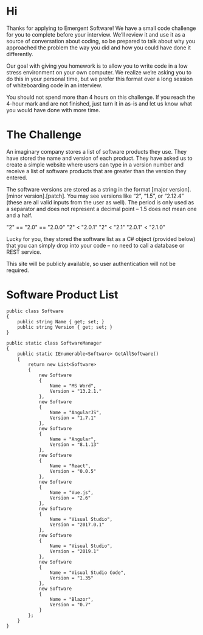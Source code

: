 # Hi #
Thanks for applying to Emergent Software! We have a small code challenge for you to complete before your interview. We’ll review it and use it as a source of conversation about coding, so be prepared to talk about why you approached the problem the way you did and how you could have done it differently. 

Our goal with giving you homework is to allow you to write code in a low stress environment on your own computer. We realize we’re asking you to do this in your personal time, but we prefer this format over a long session of whiteboarding code in an interview.

You should not spend more than 4 hours on this challenge. If you reach the 4-hour mark and are not finished, just turn it in as-is and let us know what you would have done with more time.

# The Challenge #
An imaginary company stores a list of software products they use. They have stored the name and version of each product. They have asked us to create a simple website where users can type in a version number and receive a list of software products that are greater than the version they entered.

The software versions are stored as a string in the format [major version].[minor version].[patch]. You may see versions like “2”, “1.5”, or “2.12.4” (these are all valid inputs from the user as well). The period is only used as a separator and does not represent a decimal point – 1.5 does not mean one and a half. 

"2" == "2.0" == "2.0.0"
"2" < "2.0.1"
"2" < "2.1"
"2.0.1" < "2.1.0"

Lucky for you, they stored the software list as a C# object (provided below) that you can simply drop into your code – no need to call a database or REST service.

This site will be publicly available, so user authentication will not be required.

# Software Product List #

    public class Software
    {
        public string Name { get; set; }
        public string Version { get; set; }
    }

    public static class SoftwareManager
    {
        public static IEnumerable<Software> GetAllSoftware()
        {
            return new List<Software>
            {
                new Software
                {
                    Name = "MS Word",
                    Version = "13.2.1."
                },
                new Software
                {
                    Name = "AngularJS",
                    Version = "1.7.1"
                },
                new Software
                {
                    Name = "Angular",
                    Version = "8.1.13"
                },
                new Software
                {
                    Name = "React",
                    Version = "0.0.5"
                },
                new Software
                {
                    Name = "Vue.js",
                    Version = "2.6"
                },
                new Software
                {
                    Name = "Visual Studio",
                    Version = "2017.0.1"
                },
                new Software
                {
                    Name = "Visual Studio",
                    Version = "2019.1"
                },
                new Software
                {
                    Name = "Visual Studio Code",
                    Version = "1.35"
                },
                new Software
                {
                    Name = "Blazor",
                    Version = "0.7"
                }
            };
        }
    }

